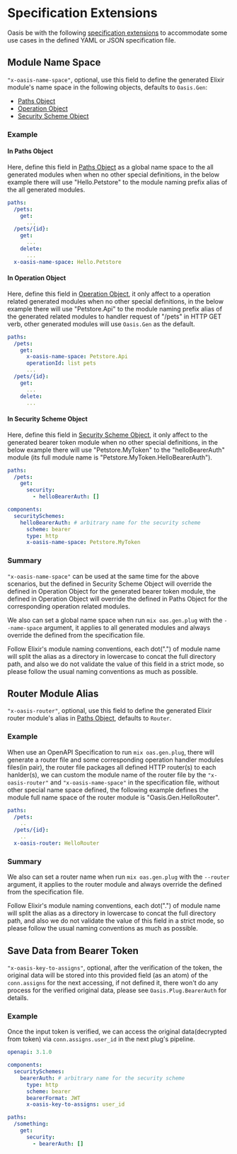 # Specification Extensions

Oasis be with the following [specification extensions](https://github.com/OAI/OpenAPI-Specification/blob/master/versions/3.1.0.md#specificationExtensions) to accommodate some use cases in the defined YAML or JSON specification file.

## Module Name Space

`"x-oasis-name-space"`, optional, use this field to define the generated Elixir module's name space in the following objects, defaults to `Oasis.Gen`:
  * [Paths Object](https://github.com/OAI/OpenAPI-Specification/blob/master/versions/3.1.0.md#pathsObject)
  * [Operation Object](https://github.com/OAI/OpenAPI-Specification/blob/master/versions/3.1.0.md#operationObject)
  * [Security Scheme Object](https://github.com/OAI/OpenAPI-Specification/blob/master/versions/3.1.0.md#securitySchemeObject)

### Example

#### In Paths Object

Here, define this field in [Paths Object](https://github.com/OAI/OpenAPI-Specification/blob/master/versions/3.1.0.md#pathsObject)
as a global name space to the all generated modules when when no other special definitions, in the below example
there will use "Hello.Petstore" to the module naming prefix alias of the all generated modules.

```YAML
paths:
  /pets:
    get:
      ...
  /pets/{id}:
    get:
      ...
    delete:
      ...
  x-oasis-name-space: Hello.Petstore
```

#### In Operation Object

Here, define this field in [Operation Object](https://github.com/OAI/OpenAPI-Specification/blob/master/versions/3.1.0.md#operationObject),
it only affect to a operation related generated modules when no other special definitions, in the below example
there will use "Petstore.Api" to the module naming prefix alias of the generated related modules to handler request of "/pets" in HTTP GET verb, other generated modules
will use `Oasis.Gen` as the default.

```YAML
paths:
  /pets:
    get:
      x-oasis-name-space: Petstore.Api
      operationId: list pets
      ...
  /pets/{id}:
    get:
      ...
    delete:
      ...
```

#### In Security Scheme Object

Here, define this field in [Security Scheme Object](https://github.com/OAI/OpenAPI-Specification/blob/master/versions/3.1.0.md#securitySchemeObject),
it only affect to the generated bearer token module when no other special definitions, in the below example
there will use "Petstore.MyToken" to the "helloBearerAuth" module (its full module name is "Petstore.MyToken.HelloBearerAuth").

```YAML
paths:
  /pets:
    get:
      security:
        - helloBearerAuth: []

components:
  securitySchemes:
    helloBearerAuth: # arbitrary name for the security scheme
      scheme: bearer
      type: http
      x-oasis-name-space: Petstore.MyToken
```

### Summary

`"x-oasis-name-space"` can be used at the same time for the above scenarios, but the defined in Security Scheme Object will override the defined in Operation Object for
the generated bearer token module, the defined in Operation Object will override the defined in Paths Object for the corresponding operation related modules.

We also can set a global name space when run `mix oas.gen.plug` with the `--name-space` argument, it applies to all generated modules and always override the defined from
the specification file.

Follow Elixir's module naming conventions, each dot(".") of module name will split the alias as a directory in lowercase to concat the full directory path,
and also we do not validate the value of this field in a strict mode, so please follow the usual naming conventions as much as possible.

## Router Module Alias

`"x-oasis-router"`, optional, use this field to define the generated Elixir router module's alias in [Paths Object](https://github.com/OAI/OpenAPI-Specification/blob/master/versions/3.1.0.md#pathsObject), defaults to `Router`.

### Example

When use an OpenAPI Specification to run `mix oas.gen.plug`, there will generate a router file and some corresponding operation handler modules files(in pair),
the router file packages all defined HTTP router(s) to each hanlder(s), we can custom the module name of the router file by the `"x-oasis-router"` and
`"x-oasis-name-space"` in the specification file, without other special name space defined, the following example defines the module full name space of the router
module is "Oasis.Gen.HelloRouter".

```YAML
paths:
  /pets:
    ..
  /pets/{id}:
    ..
  x-oasis-router: HelloRouter
```

### Summary

We also can set a router name when run `mix oas.gen.plug` with the `--router` argument, it applies to the router module and always override the defined from the specification file.

Follow Elixir's module naming conventions, each dot(".") of module name will split the alias as a directory in lowercase to concat the full directory path,
and also we do not validate the value of this field in a strict mode, so please follow the usual naming conventions as much as possible.

## Save Data from Bearer Token

`"x-oasis-key-to-assigns"`, optional, after the verification of the token, the original data will be stored into this provided field (as an atom) of the `conn.assigns` for the next accessing, if not defined it, there won't do any process for the verified original data, please see `Oasis.Plug.BearerAuth` for details.

### Example

Once the input token is verified, we can access the original data(decrypted from token) via `conn.assigns.user_id` in the next plug's pipeline.

```YAML
openapi: 3.1.0

components:
  securitySchemes:
    bearerAuth: # arbitrary name for the security scheme
      type: http
      scheme: bearer
      bearerFormat: JWT
      x-oasis-key-to-assigns: user_id

paths:
  /something:
    get:
      security:
        - bearerAuth: []
```
